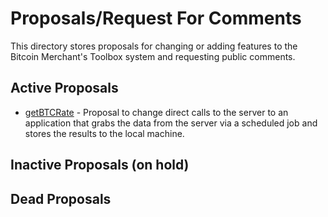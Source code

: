 # Proposals/Request For Comments
This directory stores proposals for changing or adding features to the Bitcoin Merchant's Toolbox system and requesting public comments.
## Active Proposals
* [getBTCRate](getBTCRate.md) - Proposal to change direct calls to the server to an application that grabs the data from the server via a scheduled job and stores the results to the local machine.

## Inactive Proposals (on hold)

## Dead Proposals

